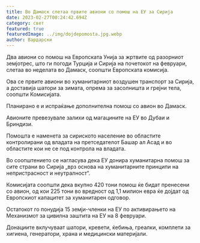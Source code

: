 ```yaml
---
title: Во Дамаск слетаа првите авиони со помош на ЕУ за Сирија
date: 2023-02-27T00:24:42.694Z
category: свет
featured: true
featuredImage: ../img/dojdepomosta.jpg.webp
author: Вардарски
---
```


Два авиони со помош на Европската Унија за жртвите од разорниот земјотрес, што ги погоди Турција и Сирија на почетокот на февруари, слетаа во неделата во Дамаск, соопшти Европската комисија.

Ова се првите авиони во хуманитарниот воздушен транспорт за Сирија, а доставија шатори за зимата, опрема за засолништа и грејни тела, соопшти Комисијата.

Планирано е и испраќање дополнителна помош со авион во Дамаск.

Авионите превезувале залихи од магацините на ЕУ во Дубаи и Бриндизи.

Помошта е наменета за сириското население во областите контролирани од владата на претседателот Башар ал Асад и во областите кои не се под контрола на владата.

Во соопштението се нагласува дека ЕУ донира хуманитарна помош за сите страни во Сирија „врз основа на хуманитарните принципи на непристрасност и неутралност“.

Комисијата соопшти дека вкупно 420 тони помош ќе бидат пренесени со авион, од кои 225 тони во вредност од 1,1 милион евра ќе дојдат од Европскиот капацитет за хуманитарен одговор.

Остатокот го понудија 15 земји-членки на ЕУ по активирањето на Механизмот за цивилна заштита на ЕУ на 8 февруари.

Донациите вклучуваат шатори, кревети, ќебиња, греалки, комплети за хигиена, генератори, храна и медицински материјали.
